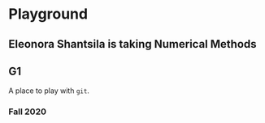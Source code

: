 # Playground
## Eleonora Shantsila is taking Numerical Methods
## G1
A place to play with `git`.

### Fall 2020
